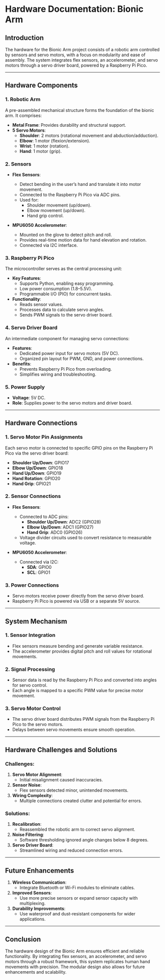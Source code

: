 # **Hardware Documentation: Bionic Arm**

## **Introduction**
The hardware for the Bionic Arm project consists of a robotic arm controlled by sensors and servo motors, with a focus on modularity and ease of assembly. The system integrates flex sensors, an accelerometer, and servo motors through a servo driver board, powered by a Raspberry Pi Pico.

---

## **Hardware Components**

### **1. Robotic Arm**
A pre-assembled mechanical structure forms the foundation of the bionic arm. It comprises:

- **Metal Frame**: Provides durability and structural support.
- **5 Servo Motors**:
  - **Shoulder**: 2 motors (rotational movement and abduction/adduction).
  - **Elbow**: 1 motor (flexion/extension).
  - **Wrist**: 1 motor (rotation).
  - **Hand**: 1 motor (grip).

### **2. Sensors**
- **Flex Sensors**:
  - Detect bending in the user’s hand and translate it into motor movement.
  - Connected to the Raspberry Pi Pico via ADC pins.
  - Used for:
    - Shoulder movement (up/down).
    - Elbow movement (up/down).
    - Hand grip control.

- **MPU6050 Accelerometer**:
  - Mounted on the glove to detect pitch and roll.
  - Provides real-time motion data for hand elevation and rotation.
  - Connected via I2C interface.

### **3. Raspberry Pi Pico**
The microcontroller serves as the central processing unit:
- **Key Features**:
  - Supports Python, enabling easy programming.
  - Low power consumption (1.8–5.5V).
  - Programmable I/O (PIO) for concurrent tasks.
- **Functionality**:
  - Reads sensor values.
  - Processes data to calculate servo angles.
  - Sends PWM signals to the servo driver board.

### **4. Servo Driver Board**
An intermediate component for managing servo connections:
- **Features**:
  - Dedicated power input for servo motors (5V DC).
  - Organized pin layout for PWM, GND, and power connections.
- **Benefits**:
  - Prevents Raspberry Pi Pico from overloading.
  - Simplifies wiring and troubleshooting.

### **5. Power Supply**
- **Voltage**: 5V DC.
- **Role**: Supplies power to the servo motors and driver board.

---

## **Hardware Connections**

### **1. Servo Motor Pin Assignments**
Each servo motor is connected to specific GPIO pins on the Raspberry Pi Pico via the servo driver board:
- **Shoulder Up/Down**: GPIO17
- **Elbow Up/Down**: GPIO18
- **Hand Up/Down**: GPIO19
- **Hand Rotation**: GPIO20
- **Hand Grip**: GPIO21

### **2. Sensor Connections**
- **Flex Sensors**:
  - Connected to ADC pins:
    - **Shoulder Up/Down**: ADC2 (GPIO28)
    - **Elbow Up/Down**: ADC1 (GPIO27)
    - **Hand Grip**: ADC0 (GPIO26)
  - Voltage divider circuits used to convert resistance to measurable voltage.

- **MPU6050 Accelerometer**:
  - Connected via I2C:
    - **SDA**: GPIO0
    - **SCL**: GPIO1

### **3. Power Connections**
- Servo motors receive power directly from the servo driver board.
- Raspberry Pi Pico is powered via USB or a separate 5V source.

---

## **System Mechanism**
### **1. Sensor Integration**
- Flex sensors measure bending and generate variable resistance.
- The accelerometer provides digital pitch and roll values for rotational movements.

### **2. Signal Processing**
- Sensor data is read by the Raspberry Pi Pico and converted into angles for servo control.
- Each angle is mapped to a specific PWM value for precise motor movement.

### **3. Servo Motor Control**
- The servo driver board distributes PWM signals from the Raspberry Pi Pico to the servo motors.
- Delays between servo movements ensure smooth operation.

---

## **Hardware Challenges and Solutions**
### Challenges:
1. **Servo Motor Alignment**:
   - Initial misalignment caused inaccuracies.
2. **Sensor Noise**:
   - Flex sensors detected minor, unintended movements.
3. **Wiring Complexity**:
   - Multiple connections created clutter and potential for errors.

### Solutions:
1. **Recalibration**:
   - Reassembled the robotic arm to correct servo alignment.
2. **Noise Filtering**:
   - Software thresholding ignored angle changes below 8 degrees.
3. **Servo Driver Board**:
   - Streamlined wiring and reduced connection errors.

---

## **Future Enhancements**
1. **Wireless Communication**:
   - Integrate Bluetooth or Wi-Fi modules to eliminate cables.
2. **Improved Sensors**:
   - Use more precise sensors or expand sensor capacity with multiplexing.
3. **Durability Improvements**:
   - Use waterproof and dust-resistant components for wider applications.

---

## **Conclusion**
The hardware design of the Bionic Arm ensures efficient and reliable functionality. By integrating flex sensors, an accelerometer, and servo motors through a robust framework, this system replicates human hand movements with precision. The modular design also allows for future enhancements and scalability.
